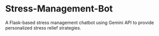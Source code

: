 # Stress-Management-Bot
A Flask-based stress management chatbot using Gemini API to provide personalized stress relief strategies.
